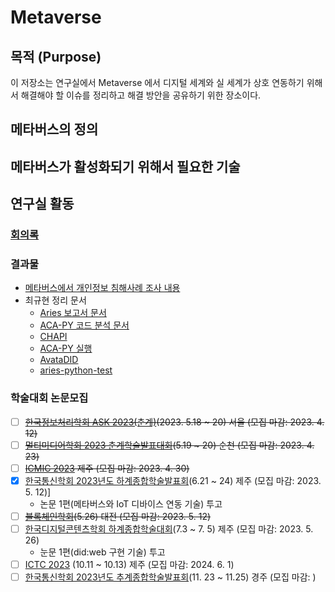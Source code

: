 # Metaverse

## 목적 (Purpose)

이 저장소는 연구실에서 Metaverse 에서 디지털 세계와 실 세계가 상호 연동하기 위해서 해결해야 할 이슈를 정리하고 해결 방안을 공유하기 위한 장소이다. 


## 메타버스의 정의 


## 메타버스가 활성화되기 위해서 필요한 기술 







## 연구실 활동

### [회의록](./Minutes)
### 결과물
* [메타버스에서 개인정보 침해사례 조사 내용](https://docs.google.com/document/d/1FtaDOSNipZrlZeQ_qHBKHMWPLWNNYQ1Zc5YdtcQ2_VA/edit)
* 최규현 정리 문서
    - [Aries 보고서 문서](/HyperledgerAries/HyperledgerAries.md)
    - [ACA-PY 코드 분석 문서](/HyperledgerAries/ACA-PY_CodeAnalysis.md)
    - [CHAPI](/HyperledgerAries/CHAPI_test/README.md)
    - [ACA-PY 실행](/HyperledgerAries/StartACA-PY.md)
    - [AvataDID](/HyperledgerAries/AvataDID/README.md)
    - [aries-python-test](/HyperledgerAries/aries-python-test/README.md)


### 학술대회 논문모집
* [ ] ~~[한국정보처리학회 ASK 2023(춘계)](http://kips.or.kr/bbs/sn/article/2645)(2023. 5.18 ~ 20) 서울 (모집 마감: 2023. 4. 12)~~
* [ ] ~~[멀티미디어학회 2023 춘계학술발표대회](http://kmms.or.kr/34)(5.19 ~ 20) 순천 (모집 마감: 2023. 4. 23)~~ 
* [ ] ~~[ICMIC 2023](https://www.kics.or.kr/html/?pmode=event) 제주 (모집 마감: 2023. 4. 30)~~
* [x] [한국통신학회 2023년도 하계종합학술발표회](https://www.kics.or.kr/html/?pmode=inputList&smode=view&part=&intAcSeq=710)(6.21 ~ 24) 제주 (모집 마감: 2023. 5. 12)]
    - 논문 1편(메타버스와 IoT 디바이스 연동 기술) 투고
* [ ] ~~[블록체인학회](http://www.ksblockchain.org/home/bbs/board.php?bo_table=geahoik&wr_id=18)(5.26) 대전 (모집 마감: 2023. 5. 12)~~
* [ ] [한국디지털콘텐츠학회 하계종합학술대회](https://dcs.or.kr/index.php)(7.3 ~ 7. 5) 제주 (모집 마감: 2023. 5. 26)
    - 눈문 1편(did:web 구현 기술) 투고
* [ ] [ICTC 2023](https://ictc.org/) (10.11 ~ 10.13) 제주 (모집 마감: 2024. 6. 1) 
* [ ] [한국통신학회 2023년도 추계종합학술발표회](https://www.kics.or.kr/html/?pmode=inputList&smode=view&part=&intAcSeq=710)(11. 23 ~ 11.25) 경주 (모집 마감:  )
